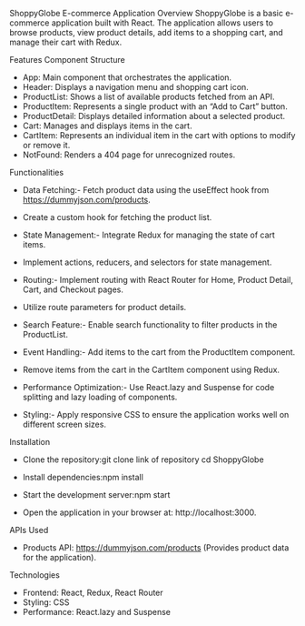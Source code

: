 ShoppyGlobe E-commerce Application
Overview
ShoppyGlobe is a basic e-commerce application built with React. The application allows users to browse products, view product details, add items to a shopping cart, and manage their cart with Redux.

Features
Component Structure
- App: Main component that orchestrates the application.
- Header: Displays a navigation menu and shopping cart icon.
- ProductList: Shows a list of available products fetched from an API.
- ProductItem: Represents a single product with an “Add to Cart” button.
- ProductDetail: Displays detailed information about a selected product.
- Cart: Manages and displays items in the cart.
- CartItem: Represents an individual item in the cart with options to modify or remove it.
- NotFound: Renders a 404 page for unrecognized routes.

Functionalities
- Data Fetching:- Fetch product data using the useEffect hook from https://dummyjson.com/products.
- Create a custom hook for fetching the product list.

- State Management:- Integrate Redux for managing the state of cart items.
- Implement actions, reducers, and selectors for state management.

- Routing:- Implement routing with React Router for Home, Product Detail, Cart, and Checkout pages.
- Utilize route parameters for product details.

- Search Feature:- Enable search functionality to filter products in the ProductList.

- Event Handling:- Add items to the cart from the ProductItem component.
- Remove items from the cart in the CartItem component using Redux.

- Performance Optimization:- Use React.lazy and Suspense for code splitting and lazy loading of components.

- Styling:- Apply responsive CSS to ensure the application works well on different screen sizes.



Installation
- Clone the repository:git clone link of repository
cd ShoppyGlobe

- Install dependencies:npm install

- Start the development server:npm start

- Open the application in your browser at: http://localhost:3000.


APIs Used
- Products API: https://dummyjson.com/products (Provides product data for the application).


Technologies
- Frontend: React, Redux, React Router
- Styling: CSS
- Performance: React.lazy and Suspense



